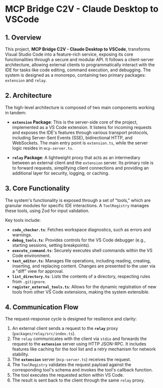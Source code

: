 # MCP Bridge C2V - Claude Desktop to VSCode

## 1. Overview

This project, **MCP Bridge C2V - Claude Desktop to VSCode**, transforms Visual Studio Code into a feature-rich service, exposing its core functionalities through a secure and modular API. It follows a client-server architecture, allowing external clients to programmatically interact with the IDE for tasks like code editing, command execution, and debugging. The system is designed as a monorepo, containing two primary packages: `extension` and `relay`.

## 2. Architecture

The high-level architecture is composed of two main components working in tandem:

- **`extension` Package**: This is the server-side core of the project, implemented as a VS Code extension. It listens for incoming requests and exposes the IDE's features through various transport protocols, including Server-Sent Events (SSE), bidirectional HTTP, and WebSockets. The main entry point is `extension.ts`, while the server logic resides in `mcp-server.ts`.

- **`relay` Package**: A lightweight proxy that acts as an intermediary between an external client and the `extension` server. Its primary role is to forward requests, simplifying client connections and providing an additional layer for security, logging, or caching.

## 3. Core Functionality

The system's functionality is exposed through a set of "tools," which are granular modules for specific IDE interactions. A `ToolRegistry` manages these tools, using Zod for input validation.

Key tools include:

- **`code_checker.ts`**: Fetches workspace diagnostics, such as errors and warnings.
- **`debug_tools.ts`**: Provides controls for the VS Code debugger (e.g., starting sessions, setting breakpoints).
- **`execute_command.ts`**: Securely executes shell commands within the VS Code environment.
- **`text_editor.ts`**: Manages file operations, including reading, creating, inserting, and replacing content. Changes are presented to the user via a "diff" view for approval.
- **`list_directory.ts`**: Lists the contents of a directory, respecting rules from `.gitignore`.
- **`register_external_tools.ts`**: Allows for the dynamic registration of new tools from other VS Code extensions, making the system extensible.

## 4. Communication Flow

The request-response cycle is designed for resilience and clarity:

1.  An external client sends a request to the **`relay`** proxy (`packages/relay/src/index.ts`).
2.  The `relay` communicates with the client via `stdio` and forwards the request to the **`extension`** server using HTTP JSON-RPC. It includes features like caching for the tool list and a retry mechanism for network stability.
3.  The **`extension`** server (`mcp-server.ts`) receives the request.
4.  The `ToolRegistry` validates the request payload against the corresponding tool's schema and invokes the tool's callback function.
5.  The tool executes the requested action within VS Code.
6.  The result is sent back to the client through the same `relay` proxy.
